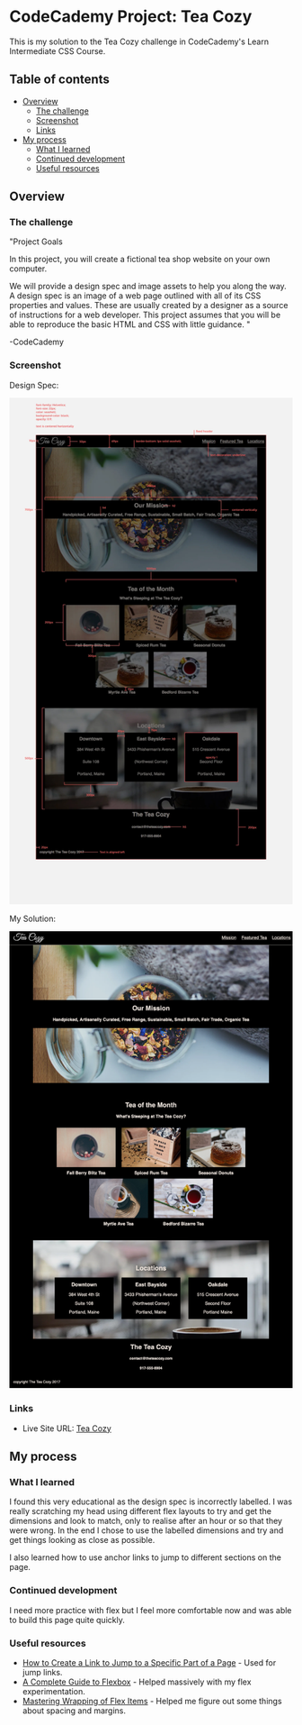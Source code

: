 # CodeCademy Project: Tea Cozy

This is my solution to the Tea Cozy challenge in CodeCademy's Learn Intermediate CSS Course.

## Table of contents

- [Overview](#overview)
  - [The challenge](#the-challenge)
  - [Screenshot](#screenshot)
  - [Links](#links)
- [My process](#my-process)
  - [What I learned](#what-i-learned)
  - [Continued development](#continued-development)
  - [Useful resources](#useful-resources)

## Overview

### The challenge

"Project Goals

In this project, you will create a fictional tea shop website on your own computer.

We will provide a design spec and image assets to help you along the way. A design spec is an image of a web page outlined with all of its CSS properties and values. These are usually created by a designer as a source of instructions for a web developer. This project assumes that you will be able to reproduce the basic HTML and CSS with little guidance. "

-CodeCademy

### Screenshot

Design Spec:

![Design Spec](images/img-tea-cozy-redline.webp)

My Solution: 

![Final Result](images/screenshot.png)

### Links

- Live Site URL: [Tea Cozy]()

## My process

### What I learned

I found this very educational as the design spec is incorrectly labelled. I was really scratching my head using different flex layouts to try and get the dimensions and look to match, only to realise after an hour or so that they were wrong. In the end I chose to use the labelled dimensions and try and get things looking as close as possible. 

I also learned how to use anchor links to jump to different sections on the page.

### Continued development

I need more practice with flex but I feel more comfortable now and was able to build this page quite quickly. 

### Useful resources

- [How to Create a Link to Jump to a Specific Part of a Page](https://blog.hubspot.com/marketing/jump-link-same-page) - Used for jump links.
- [A Complete Guide to Flexbox](https://css-tricks.com/snippets/css/a-guide-to-flexbox/) - Helped massively with my flex experimentation. 
- [Mastering Wrapping of Flex Items](https://developer.mozilla.org/en-US/docs/Web/CSS/CSS_Flexible_Box_Layout/Mastering_Wrapping_of_Flex_Items) - Helped me figure out some things about spacing and margins.